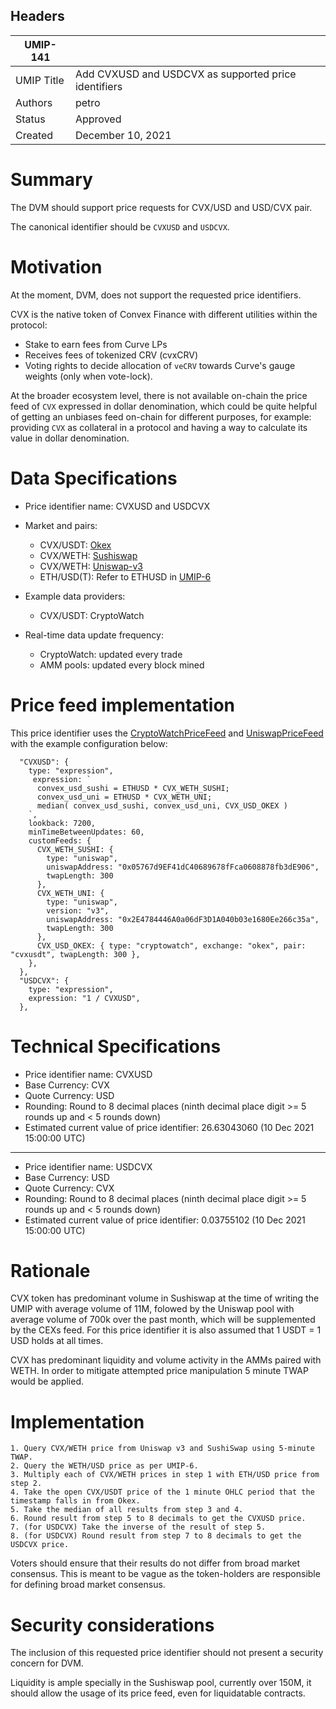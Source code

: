 ## Headers

| UMIP-141            |                                                      |
| ------------------- | ---------------------------------------------------- |
| UMIP Title          | Add CVXUSD and USDCVX as supported price identifiers |
| Authors             | petro                                                |
| Status              | Approved                                            |
| Created             | December 10, 2021                                    |



# Summary

The DVM should support price requests for CVX/USD and USD/CVX pair.

The canonical identifier should be `CVXUSD` and `USDCVX`.

# Motivation

At the moment, DVM, does not support the requested price identifiers.

CVX is the native token of Convex Finance with different utilities within the protocol:

- Stake to earn fees from Curve LPs
- Receives fees of tokenized CRV (cvxCRV)
- Voting rights to decide allocation of `veCRV` towards Curve's gauge weights (only when vote-lock).

At the broader ecosystem level, there is not available on-chain the price feed of `CVX` expressed in dollar denomination, which could be quite helpful of getting an unbiases feed on-chain for different purposes, for example: providing `CVX` as collateral in a protocol and having a way to calculate its value in dollar denomination.


# Data Specifications

- Price identifier name: CVXUSD and USDCVX

- Market and pairs:
    - CVX/USDT: [Okex](https://www.okex.com/markets/spot-info/cvx-usdt)
    - CVX/WETH: [Sushiswap](https://analytics.sushi.com/pairs/0x05767d9ef41dc40689678ffca0608878fb3de906)
    - CVX/WETH: [Uniswap-v3](https://info.uniswap.org/#/pools/0x2e4784446a0a06df3d1a040b03e1680ee266c35a)
    - ETH/USD(T): Refer to ETHUSD in [UMIP-6](https://github.com/UMAprotocol/UMIPs/blob/master/UMIPs/umip-6.md)

- Example data providers:
    - CVX/USDT: CryptoWatch

- Real-time data update frequency:
    - CryptoWatch: updated every trade
    - AMM pools: updated every block mined

# Price feed implementation

This price identifier uses the [CryptoWatchPriceFeed](https://github.com/UMAprotocol/protocol/blob/master/packages/financial-templates-lib/src/price-feed/CryptoWatchPriceFeed.ts) and [UniswapPriceFeed](https://github.com/UMAprotocol/protocol/blob/master/packages/financial-templates-lib/src/price-feed/UniswapPriceFeed.ts) with the example configuration below:

```
  "CVXUSD": {
    type: "expression",
     expression: ` 
      convex_usd_sushi = ETHUSD * CVX_WETH_SUSHI;
      convex_usd_uni = ETHUSD * CVX_WETH_UNI;
      median( convex_usd_sushi, convex_usd_uni, CVX_USD_OKEX )
    `,
    lookback: 7200,
    minTimeBetweenUpdates: 60,
    customFeeds: {
      CVX_WETH_SUSHI: {
        type: "uniswap",
        uniswapAddress: "0x05767d9EF41dC40689678fFca0608878fb3dE906",
        twapLength: 300
      },
      CVX_WETH_UNI: {
        type: "uniswap",
        version: "v3",
        uniswapAddress: "0x2E4784446A0a06dF3D1A040b03e1680Ee266c35a",
        twapLength: 300
      },
      CVX_USD_OKEX: { type: "cryptowatch", exchange: "okex", pair: "cvxusdt", twapLength: 300 },
    },
  },
  "USDCVX": {
    type: "expression",
    expression: "1 / CVXUSD",
  },
  ```

  # Technical Specifications

- Price identifier name: CVXUSD
- Base Currency: CVX
- Quote Currency: USD
- Rounding: Round to 8 decimal places (ninth decimal place digit >= 5 rounds up and < 5 rounds down)
- Estimated current value of price identifier: 26.63043060 (10 Dec 2021 15:00:00 UTC)
-----------------------------------------
- Price identifier name: USDCVX
- Base Currency: USD
- Quote Currency: CVX
- Rounding: Round to 8 decimal places (ninth decimal place digit >= 5 rounds up and < 5 rounds down)
- Estimated current value of price identifier: 0.03755102 (10 Dec 2021 15:00:00 UTC)

# Rationale

CVX token has predominant volume in Sushiswap at the time of writing the UMIP with average volume of 11M, folowed by the Uniswap pool with average volume of 700k over the past month, which will be supplemented by the CEXs feed. For this price identifier it is also assumed that 1 USDT = 1 USD holds at all times.

CVX has predominant liquidity and volume activity in the AMMs paired with WETH. In order to mitigate attempted price manipulation 5 minute TWAP would be applied.


# Implementation

```
1. Query CVX/WETH price from Uniswap v3 and SushiSwap using 5-minute TWAP.
2. Query the WETH/USD price as per UMIP-6.
3. Multiply each of CVX/WETH prices in step 1 with ETH/USD price from step 2.
4. Take the open CVX/USDT price of the 1 minute OHLC period that the timestamp falls in from Okex.
5. Take the median of all results from step 3 and 4.
6. Round result from step 5 to 8 decimals to get the CVXUSD price.
7. (for USDCVX) Take the inverse of the result of step 5.
8. (for USDCVX) Round result from step 7 to 8 decimals to get the USDCVX price.
```

Voters should ensure that their results do not differ from broad market consensus. This is meant to be vague as the token-holders are responsible for defining broad market consensus.

# Security considerations

The inclusion of this requested price identifier should not present a security concern for DVM.

Liquidity is ample specially in the Sushiswap pool, currently over 150M, it should allow the usage of its price feed, even for liquidatable contracts.
